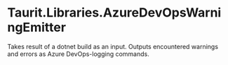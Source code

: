 # Taurit.Libraries.AzureDevOpsWarningEmitter
Takes result of a dotnet build as an input. Outputs encountered warnings and errors as Azure DevOps-logging commands.
